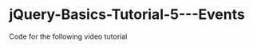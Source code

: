 jQuery-Basics-Tutorial-5---Events
=================================

Code for the following video tutorial 

